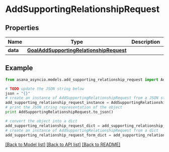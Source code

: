 # AddSupportingRelationshipRequest


## Properties

Name | Type | Description | Notes
------------ | ------------- | ------------- | -------------
**data** | [**GoalAddSupportingRelationshipRequest**](GoalAddSupportingRelationshipRequest.md) |  | [optional] 

## Example

```python
from asana_asyncio.models.add_supporting_relationship_request import AddSupportingRelationshipRequest

# TODO update the JSON string below
json = "{}"
# create an instance of AddSupportingRelationshipRequest from a JSON string
add_supporting_relationship_request_instance = AddSupportingRelationshipRequest.from_json(json)
# print the JSON string representation of the object
print AddSupportingRelationshipRequest.to_json()

# convert the object into a dict
add_supporting_relationship_request_dict = add_supporting_relationship_request_instance.to_dict()
# create an instance of AddSupportingRelationshipRequest from a dict
add_supporting_relationship_request_form_dict = add_supporting_relationship_request.from_dict(add_supporting_relationship_request_dict)
```
[[Back to Model list]](../README.md#documentation-for-models) [[Back to API list]](../README.md#documentation-for-api-endpoints) [[Back to README]](../README.md)


